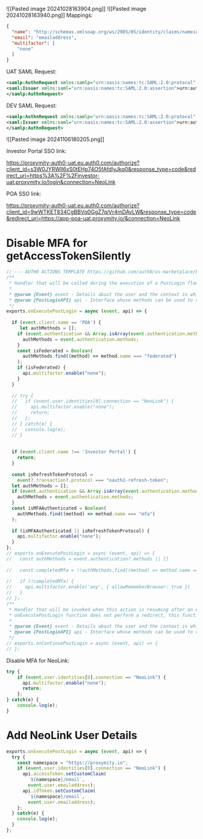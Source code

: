 ![[Pasted image 20241028163904.png]]
![[Pasted image 20241028163940.png]]
Mappings:
```json
{
  "name": "http://schemas.xmlsoap.org/ws/2005/05/identity/claims/nameidentifier",
  "email": "emailaddress",
  "multifactor": [
    "none"
  ]
}
```

UAT SAML Request:
```xml
<samlp:AuthnRequest xmlns:samlp="urn:oasis:names:tc:SAML:2.0:protocol"    	Destination="https://ssologinrec.bnpparibas.com/saml/service/idp"    ID="_4ce1994bffe91531d90510c85e65d095"    IssueInstant="2024-10-28T15:08:59Z"    ProtocolBinding="urn:oasis:names:tc:SAML:2.0:bindings:HTTP-Redirect" Version="2.0">
<saml:Issuer xmlns:saml="urn:oasis:names:tc:SAML:2.0:assertion">urn:auth0:proxymity-auth0-uat:NeoLink</saml:Issuer>
</samlp:AuthnRequest>
```

DEV SAML Request:
```xml
<samlp:AuthnRequest xmlns:samlp="urn:oasis:names:tc:SAML:2.0:protocol"    	Destination="https://ssologinrec.bnpparibas.com/saml/service/idp"    ID="_a25eff4ad3eeaa38d6d51535e0157acd"    IssueInstant="2024-10-28T15:18:58Z"    ProtocolBinding="urn:oasis:names:tc:SAML:2.0:bindings:HTTP-Redirect" Version="2.0">
<saml:Issuer xmlns:saml="urn:oasis:names:tc:SAML:2.0:assertion">urn:auth0:proxymity-auth0:NeoLink</saml:Issuer>
</samlp:AuthnRequest>
```

![[Pasted image 20241106180205.png]]

Investor Portal SSO link:

https://proxymity-auth0-uat.eu.auth0.com/authorize?client_id=s3W0JYRWIl6xS0tEHp74O5fAfdlyJkq0&response_type=code&redirect_uri=https%3A%2F%2Finvestor-uat.proxymity.io/login&connection=NeoLink

POA SSO link:

https://proxymity-auth0-uat.eu.auth0.com/authorize?client_id=9wWTKET834CgBBVq0GgZ7qjVr4mDAvLW&response_type=code&redirect_uri=https://app-poa-uat.proxymity.io/&connection=NeoLink

# Disable MFA for getAccessTokenSilently
```js
// --- AUTH0 ACTIONS TEMPLATE https://github.com/auth0/os-marketplace/blob/main/templates/add-email-to-access-token-POST_LOGIN ---  
/**  
 * Handler that will be called during the execution of a PostLogin flow.  
 *  
 * @param {Event} event - Details about the user and the context in which they are logging in.  
 * @param {PostLoginAPI} api - Interface whose methods can be used to change the behavior of the login.  
 */  
exports.onExecutePostLogin = async (event, api) => {  
    
  if (event.client.name == 'POA') {  
     let authMethods = [];  
    if (event.authentication && Array.isArray(event.authentication.methods)) {  
      authMethods = event.authentication.methods;  
    }  
    const isFederated = Boolean(  
      authMethods.find((method) => method.name === "federated")  
    );  
    if (isFederated) {  
      api.multifactor.enable("none");  
    }  
  }  
  
  // try {  
  //   if (event.user.identities[0].connection == "NeoLink") {  
  //     api.multifactor.enable("none");  
  //     return;  
  //   };  
  // } catch(e) {  
  //   console.log(e);  
  // }  
    
  
  if (event.client.name !== 'Investor Portal') {  
    return;  
  }  
  
  const isRefreshTokenProtocol =  
    event?.transaction?.protocol === "oauth2-refresh-token";  
  let authMethods = [];  
  if (event.authentication && Array.isArray(event.authentication.methods)) {  
    authMethods = event.authentication.methods;  
  }  
  const isMFAAuthenticated = Boolean(  
    authMethods.find((method) => method.name === "mfa")  
  );  
  
  if (isMFAAuthenticated || isRefreshTokenProtocol) {  
    api.multifactor.enable("none");  
  }  
};  
// exports.onExecutePostLogin = async (event, api) => {  
//   const authMethods = event.authentication?.methods || []  
  
//   const completedMfa = !!authMethods.find((method) => method.name === 'mfa')  
  
//   if (!completedMfa) {  
//     api.multifactor.enable('any', { allowRememberBrowser: true })  
//   }  
// };  
/**  
 * Handler that will be invoked when this action is resuming after an external redirect. If your  
 * onExecutePostLogin function does not perform a redirect, this function can be safely ignored.  
 *  
 * @param {Event} event - Details about the user and the context in which they are logging in.  
 * @param {PostLoginAPI} api - Interface whose methods can be used to change the behavior of the login.  
 */  
// exports.onContinuePostLogin = async (event, api) => {  
// };
```

Disable MFA for NeoLink:

```js
try {    
    if (event.user.identities[0].connection == "NeoLink") {    
      api.multifactor.enable("none");    
      return;    
    };    
} catch(e) {    
    console.log(e);    
}
```

# Add NeoLink User Details
```js
exports.onExecutePostLogin = async (event, api) => {  
  try {  
    const namespace = "https://proxymity.io";  
    if (event.user.identities[0].connection == "NeoLink") {  
      api.accessToken.setCustomClaim(  
        `${namespace}/email`,   
        event.user.emailaddress);  
      api.idToken.setCustomClaim(  
        `${namespace}/email`,   
        event.user.emailaddress);  
    };  
  } catch(e) {  
    console.log(e);  
  }  
};
```

